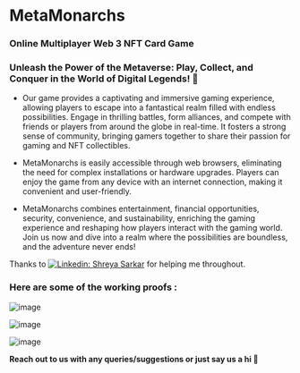 # MetaMonarchs
### Online Multiplayer Web 3 NFT Card Game

### Unleash the Power of the Metaverse: Play, Collect, and Conquer in the World of Digital Legends! 💫

- Our game provides a captivating and immersive gaming experience, allowing players to escape into a fantastical realm filled with endless possibilities. Engage in thrilling battles, form alliances, and compete with friends or players from around the globe in real-time. It fosters a strong sense of community, bringing gamers together to share their passion for gaming and NFT collectibles.

- MetaMonarchs is easily accessible through web browsers, eliminating the need for complex installations or hardware upgrades. Players can enjoy the game from any device with an internet connection, making it convenient and user-friendly.

- MetaMonarchs combines entertainment, financial opportunities, security, convenience, and sustainability, enriching the gaming experience and reshaping how players interact with the gaming world. Join us now and dive into a realm where the possibilities are boundless, and the adventure never ends!

Thanks to [![Linkedin: Shreya Sarkar](https://img.shields.io/badge/-SHREYA-blue?style=flat-square&logo=Linkedin&logoColor=white&link=https://www.linkedin.com/in/shreya-sarkar-2ab00b250)](https://www.linkedin.com/in/shreya-sarkar-2ab00b250/) for helping me throughout.

### Here are some of the working proofs : 

![image](https://github.com/Debopom-Banerjee/MetaMonarchs/assets/94488557/ef38d5ba-7909-424d-8774-b409677e485f)

![image](https://github.com/Debopom-Banerjee/MetaMonarchs/assets/94488557/1c57ad2e-3802-448c-be42-4857a0ccdbda)

![image](https://github.com/Debopom-Banerjee/MetaMonarchs/assets/94488557/f97c4205-d56e-4809-8c86-b6886bbea9ce)

**Reach out to us with any queries/suggestions or just say us a hi 💌**



